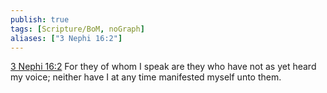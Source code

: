 ```yaml
---
publish: true
tags: [Scripture/BoM, noGraph]
aliases: ["3 Nephi 16:2"]
---
```

[3 Nephi 16:2](https://churchofjesuschrist.org/study/scriptures/bofm/3-ne/16?lang=eng&id=p2#p2) For they of whom I speak are they who have not as yet heard my voice; neither have I at any time manifested myself unto them.
